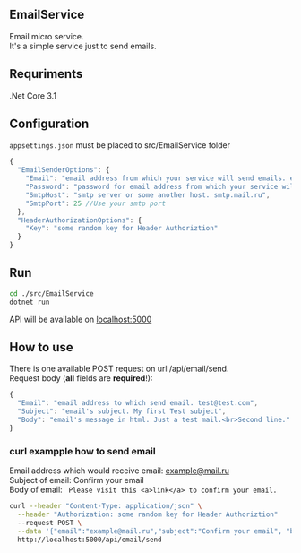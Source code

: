 ## EmailService
Email micro service.  
It's a simple service just to send emails.

## Requriments

.Net Core 3.1

## Configuration

```appsettings.json``` must be placed to src/EmailService folder
```js
{
  "EmailSenderOptions": {
    "Email": "email address from which your service will send emails. example@gmail.com",
    "Password": "password for email address from which your service will send emails. superhardpassword",
    "SmtpHost": "smtp server or some another host. smtp.mail.ru",
    "SmtpPort": 25 //Use your smtp port
  },
  "HeaderAuthorizationOptions": {
    "Key": "some random key for Header Authoriztion"
  }
}
```
## Run
```bash
cd ./src/EmailService
dotnet run
```
API will be available on [localhost:5000](http://localhost:5000)

## How to use

There is one available POST request on url /api/email/send.  
Request body (__all__ fields are __required__!):  
```js
{
  "Email": "email address to which send email. test@test.com",
  "Subject": "email's subject. My first Test subject",
  "Body": "email's message in html. Just a test mail.<br>Second line."
}
```
### curl exampple how to send email
Email address which would receive email: example@mail.ru  
Subject of email: Confirm your email  
Body of email: ``` Please visit this <a>link</a> to confirm your email.```
```bash
curl --header "Content-Type: application/json" \
  --header "Authorization: some random key for Header Authoriztion"
  --request POST \
  --data '{"email":"example@mail.ru","subject":"Confirm your email", "body":"Please visit this <a>link</a> to confirm your email."}' \
  http://localhost:5000/api/email/send
```